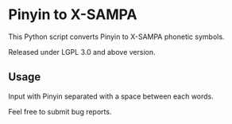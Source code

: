 Pinyin to X-SAMPA
=================

This Python script converts Pinyin to X-SAMPA phonetic symbols.

Released under LGPL 3.0 and above version.

Usage
-----

Input with Pinyin separated with a space between each words.

Feel free to submit bug reports.

